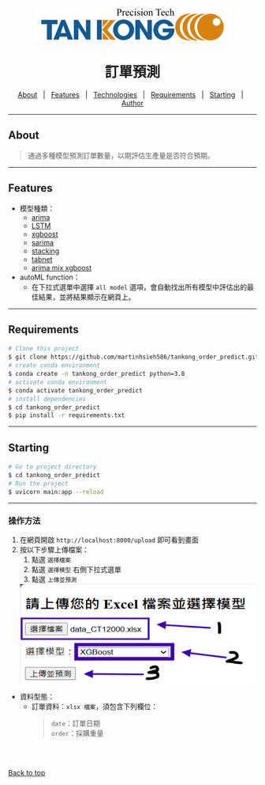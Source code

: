 <div align="center" id="top"> 
<img src="./md_img/logo.svg" alt="Tangong_order" />
</div>

<h1 align="center">訂單預測</h1>

<p align="center">
  <a href="#about">About</a> &#xa0; | &#xa0;
  <a href="#features">Features</a> &#xa0; | &#xa0;
  <a href="#technologies">Technologies</a> &#xa0; | &#xa0;
  <a href="#requirements">Requirements</a> &#xa0; | &#xa0;
  <a href="#starting">Starting</a> &#xa0; | &#xa0;
  <a href="https://github.com/martinhsieh586" target="_blank">Author</a>
</p>

***

## About ##

> 通過多種模型預測訂單數量，以期評估生產量是否符合預期。

***

## Features ##

- 模型種類：
  - <a href="./model/arima_model.py">arima</a>
  - <a href="./model/lstm_model.py">LSTM</a>
  - <a href="./model/xgboost_model.py">xgboost</a>
  - <a href="./model/sarima_model.py">sarima</a>
  - <a href="./model/stacking_model.py">stacking</a>
  - <a href="./model/tabnet.py">tabnet</a>
  - <a href="./model/arima-mix-xgboost.py">arima mix xgboost</a>
- autoML function：
  - 在下拉式選單中選擇 `all model` 選項，會自動找出所有模型中評估出的最佳結果，並將結果顯示在網頁上。

***

## Requirements ##

```bash
# Clone this project
$ git clone https://github.com/martinhsieh586/tankong_order_predict.git
# create conda environment
$ conda create -n tankong_order_predict python=3.8
# activate conda environment
$ conda activate tankong_order_predict
# install dependencies
$ cd tankong_order_predict
$ pip install -r requirements.txt
```

***

## Starting ##

```bash
# Go to project directory
$ cd tankong_order_predict
# Run the project
$ uvicorn main:app --reload
```

***

### 操作方法 ###

1. 在網頁開啟 `http://localhost:8000/upload` 即可看到畫面
2. 按以下步驟上傳檔案：
   1. 點選 `選擇檔案`
   2. 點選 `選擇模型` 右側下拉式選單
   3. 點選 `上傳並預測`
   <img src="./md_img/Procedure.png" alt="example" width="500" height="200" />
- 資料型態：
  - 訂單資料：`xlsx 檔案`，須包含下列欄位：  
    > `date`：訂單日期  
    > `order`：採購重量

<br> </br>

<a href="#top">Back to top</a>

<!-- use ctrl+shift+V to view this markdown on vscode -->